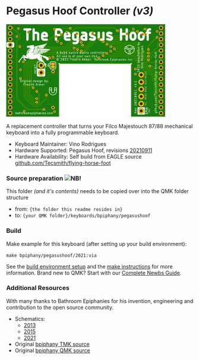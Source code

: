 # Pegasus Hoof Controller *(v3)*

![](https://github.com/Tecsmith/flying-horse-foot/raw/main/docs/20210911-b.png)

A replacement controller that turns your Filco Majestouch 87/88 mechanical keyboard into a fully programmable keyboard.

* Keyboard Maintainer: Vino Rodrigues
* Hardware Supported: Pegasus Hoof, revisions [20210911](2021/)
* Hardware Availability: Self build from EAGLE source [github.com/Tecsmith/flying-horse-foot](https://github.com/Tecsmith/flying-horse-foot)

### Source preparation ![NB!](https://img.shields.io/badge/!-NB-red?labelColor=000000 "Nota bene")

This folder *(and it's contents)* needs to be copied over into the QMK folder structure

* from: `{the folder this readme resides in}`
* to: `{your QMK folder}/keyboards/bpiphany/pegasushoof`


### Build

Make example for this keyboard (after setting up your build environment):

    make bpiphany/pegasushoof/2021:via

See the [build environment setup](https://docs.qmk.fm/#/getting_started_build_tools) and the [make instructions](https://docs.qmk.fm/#/getting_started_make_guide) for more information. Brand new to QMK? Start with our [Complete Newbs Guide](https://docs.qmk.fm/#/newbs).

### Additional Resources

With many thanks to Bathroom Epiphanies for his invention, engineering and contribution to the open source community.

* Schematics:
  * [2013](https://deskthority.net/wiki/File:Costar_Replacement_Controllers_Schematics.PNG)
  * [2015](https://github.com/Tecsmith/flying-horse-foot/blob/main/DataSheets/00__costar_controllers_schematics.png)
  * [2021](https://github.com/Tecsmith/flying-horse-foot/blob/main/docs/flying-horse-foot-v3.1.pdf)
* Original [bpiphany TMK source](https://github.com/BathroomEpiphanies/epiphanies_tmk_keyboard)
* Original [bpiphany QMK source](https://github.com/BathroomEpiphanies/epiphanies_qmk_keyboard)

